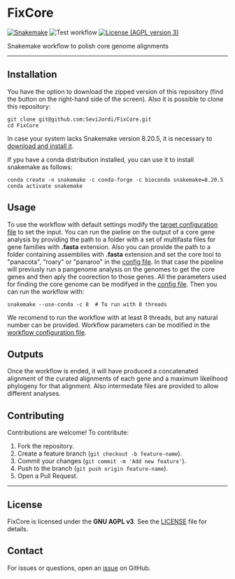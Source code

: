 # FixCore

[![Snakemake](https://img.shields.io/badge/Snakemake-≥8.20-brightgreen.svg?style=flat)](https://snakemake.readthedocs.io)
![Test workflow](https://github.com/SeviJordi/FixCore/actions/workflows/test.yaml/badge.svg)
 [![License (AGPL version 3)](https://img.shields.io/badge/license-GNU%20AGPL%20version%203-green.svg)](COPYING)
 
Snakemake workflow to polish core genome alignments

---

## Installation

You have the option to download the zipped version of this repository (find the button on the right-hand side of the screen). Also it is possible to clone this repository:

```
git clone git@github.com:SeviJordi/FixCore.git
cd FixCore

```

In case your system lacks Snakemake version 8.20.5, it is necessary to [download and install it](https://snakemake.readthedocs.io/en/stable/getting_started/installation.html).

If ypu have a conda distribution installed, you can use it to install snakemake as follows:

```
conda create -n snakemake -c conda-forge -c bioconda snakemake=8.20.5
conda activate snakemake
```

## Usage

To use the workflow with default settings modify the [target configuration file](/config/target.yaml) to set the input. You can run the pieline on the output of a core gene analysis by providing the path to a folder with a set of multifasta files for gene families with **.fasta** extension.  Also you can provide the path to a folder containing assemblies with **.fasta** extension and set the core tool to "panacota", "roary" or "panaroo" in the [config file](/config/config.yaml). In that case the pipeline will previusly run a pangenome analysis on the genomes to get the core genes and then aply the coorection to those genes. All the parameters used for finding the core genome can be modifyed in the [config file](/config/config.yaml). Then you can run the workflow with:

```
snakemake --use-conda -c 8  # To run with 8 threads
```

We recomend to run the workflow with at least 8 threads, but any natural number can be provided. Workflow parameters can be modified in the [workflow configuration file](/config/config.yaml).


## Outputs

Once the workflow is ended, it will have produced a concatenated alignment of the curated alignments of each gene and a maximum likelihood phylogeny for that alignment. Also intermedate files are provided to allow different analyses. 


## Contributing
Contributions are welcome! To contribute:
1. Fork the repository.
2. Create a feature branch (`git checkout -b feature-name`).
3. Commit your changes (`git commit -m 'Add new feature'`).
4. Push to the branch (`git push origin feature-name`).
5. Open a Pull Request.

---

## License
FixCore is licensed under the **GNU AGPL v3**. See the [LICENSE](LICENSE) file for details.

## Contact
For issues or questions, open an [issue](https://github.com/SeviJordi/FixCore/issues) on GitHub.

